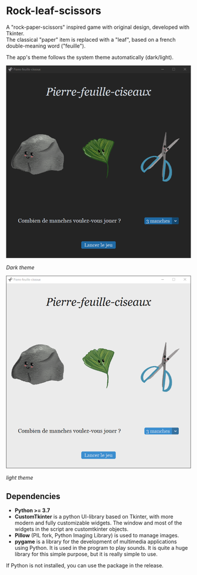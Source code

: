# Rock-leaf-scissors
A "rock-paper-scissors" inspired game with original design, developed with Tkinter.\
The classical "paper" item is replaced with a "leaf", based on a french double-meaning word ("feuille").

The app's theme follows the system theme automatically (dark/light).

![main window screenshot dark](./readme_images/image.png)

*Dark theme*

![main window screenshot light](/readme_images/image-1.png)

*light theme*

## Dependencies
- **Python >= 3.7**
- **CustomTkinter** is a python UI-library based on Tkinter, with more modern and fully customizable widgets. The window and most of the widgets in the script are customtkinter objects.
- **Pillow** (PIL fork, Python Imaging Library) is used to manage images.
- **pygame** is a library for the development of multimedia applications using Python. It is used in the program to play sounds. It is quite a huge library for this simple purpose, but it is really simple to use.

If Python is not installed, you can use the package in the release.